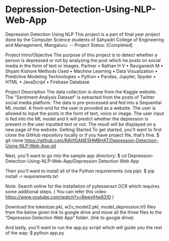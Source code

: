 # Depression-Detection-Using-NLP-Web-App
Depression Detection Using NLP
This project is a part of final year project done by the Computer Science students of Sahyadri College of Engineering and Management, Mangaluru.
-- Project Status: [Completed]

Project Intro/Objective
The purpose of this project is to detect whether a person is depressed or not by analyzing the post which he posts on social media in the form of text or images.
Partner
• Rathan H V
• Raviganesh M
• Shyam Kishore
Methods Used
• Machine Learning
• Data Visualization
• Predictive Modeling
Technologies
• Python
• Pandas, Jupyter, Spyder
• HTML
• JavaScript
• Firebase Database


Project Description
The data collection is done from the Kaggle website. The “Sentiment Analysis Dataset” is extracted from the posts of Twitter social media platform. The data is pre-processed and fed into a Sequential ML model.
A front-end for the user is provided as a website. The user is allowed to input the posts in the form of text, voice or image. The user input is fed into the ML model and it will predict whether the depression is present in the user inputted text or not. The result will be displayed on a new page of the website.
Getting Started
To get started, you'll want to first clone the GitHub repository locally or if you have project file, that’s fine.
$ git clone https://github.com/RAVIGANESHMBHAT/Depression-Detection-Using-NLP-Web-App.git

Next, you'll want to go into the sample app directory:
$ cd Depression-Detection-Using-NLP-Web-App/Depression Detection Web App

Then you'll want to install all of the Python requirements (via pip):
$ pip install -r requirements.txt

Note: Search online for the installation of pytesseract OCR which requires some additional steps. ( You can refer this video  https://www.youtube.com/watch?v=RewxjHw8310  )

Download the tokenizer.pkl, w2v_model2.pkl, model_depression.h5 files from the below given link to google drive and move all the three files to the “Depression Detection Web App” folder.
(link to google drive) 

And lastly, you'll want to run the app.py script which will guide you the rest of the way:
$ python app.py
